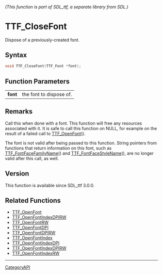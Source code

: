 ###### (This function is part of SDL_ttf, a separate library from SDL.)
# TTF_CloseFont

Dispose of a previously-created font.

## Syntax

```c
void TTF_CloseFont(TTF_Font *font);

```

## Function Parameters

|              |                         |
| ------------ | ----------------------- |
| **font**     | the font to dispose of. |

## Remarks

Call this when done with a font. This function will free any resources
associated with it. It is safe to call this function on NULL, for example
on the result of a failed call to [TTF_OpenFont](TTF_OpenFont.md)().

The font is not valid after being passed to this function. String pointers
from functions that return information on this font, such as
[TTF_FontFaceFamilyName](TTF_FontFaceFamilyName.md)() and
[TTF_FontFaceStyleName](TTF_FontFaceStyleName.md)(), are no longer valid after
this call, as well.

## Version

This function is available since SDL_ttf 3.0.0.

## Related Functions

* [TTF_OpenFont](TTF_OpenFont.md)
* [TTF_OpenFontIndexDPIRW](TTF_OpenFontIndexDPIRW.md)
* [TTF_OpenFontRW](TTF_OpenFontRW.md)
* [TTF_OpenFontDPI](TTF_OpenFontDPI.md)
* [TTF_OpenFontDPIRW](TTF_OpenFontDPIRW.md)
* [TTF_OpenFontIndex](TTF_OpenFontIndex.md)
* [TTF_OpenFontIndexDPI](TTF_OpenFontIndexDPI.md)
* [TTF_OpenFontIndexDPIRW](TTF_OpenFontIndexDPIRW.md)
* [TTF_OpenFontIndexRW](TTF_OpenFontIndexRW.md)

----
[CategoryAPI](CategoryAPI.md)
